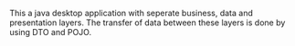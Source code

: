 This a java desktop application with seperate business, data and presentation layers. The transfer of data between these layers is done by using DTO and POJO.